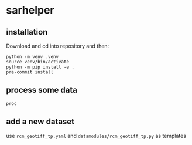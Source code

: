 # sarhelper

## installation

Download and cd into repository and then:

```
python -m venv .venv
source venv/bin/activate
python -m pip install -e .
pre-commit install
```

## process some data

```
proc
```

## add a new dataset

use `rcm_geotiff_tp.yaml` and `datamodules/rcm_geotiff_tp.py` as templates

